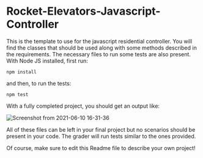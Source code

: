 # Rocket-Elevators-Javascript-Controller
This is the template to use for the javascript residential controller. You will find the classes that should be used along with some methods described in the requirements.
The necessary files to run some tests are also present. With Node JS installed, first run:

`npm install`

and then, to run the tests:

`npm test`

With a fully completed project, you should get an output like:

![Screenshot from 2021-06-10 16-31-36](https://user-images.githubusercontent.com/28630658/121592985-5edd2600-ca09-11eb-9ff0-38215b74c67c.png)

All of these files can be left in your final project but no scenarios should be present in your code. The grader will run tests similar to the ones provided.

Of course, make sure to edit this Readme file to describe your own project!
